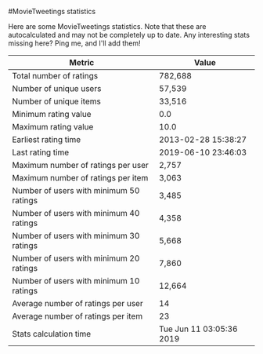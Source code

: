 #MovieTweetings statistics

Here are some MovieTweetings statistics. Note that these are autocalculated and may not be completely up to date. Any interesting stats missing here? Ping me, and I'll add them!

Metric | Value
--- | ---
Total number of ratings                 | 782,688
Number of unique users                  | 57,539
Number of unique items                  | 33,516
Minimum rating value                    | 0.0
Maximum rating value                    | 10.0
Earliest rating time                    | 2013-02-28 15:38:27
Last rating time                        | 2019-06-10 23:46:03
Maximum number of ratings per user      | 2,757
Maximum number of ratings per item      | 3,063
Number of users with minimum 50 ratings | 3,485
Number of users with minimum 40 ratings | 4,358
Number of users with minimum 30 ratings | 5,668
Number of users with minimum 20 ratings | 7,860
Number of users with minimum 10 ratings | 12,664
Average number of ratings per user      | 14
Average number of ratings per item      | 23
Stats calculation time                  | Tue Jun 11 03:05:36 2019

